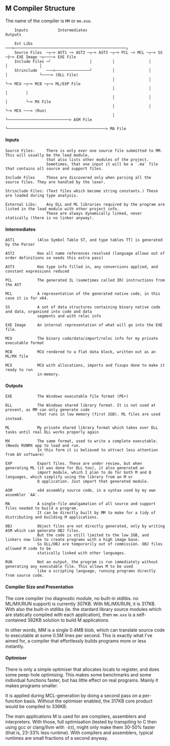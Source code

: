 ## M Compiler Structure

The name of the compiler is `MM` or `mm.exe`.

````
    Inputs             Intermediates                                                         Outputs

    Ext Libs      ───>─────────────────────────────────────────────────┐
    Source Files  ─┬─> AST1 ─> AST2 ─┬─> AST3 ─┬─> PCL ─> MCL ─┬─> SS ─┼─> EXE Image ─┬────> EXE File
    Include Files ─┘                 │         │               │       │              │
    Strinclude    ───>───────────────┘         │               │       │              └────> (DLL File)
                                               │               │       └─> MCU ─┬─> MCB ─┬─> ML/EXP File
                                               │               │                │        │
                                               │               │                │        └─> MX File
                                               │               │                └─> MCX ───> (Run)
                                               │               └───────────────────────────> ASM File
                                               └───────────────────────────────────────────> MA File
````

#### Inputs
````
Source Files:     There is only ever one source file submitted to MM. This will usually be the lead module,
                  that also lists other modules of the project.
                  Sometimes, that one input it will be a `.ma` file that contains all source and support files.

Include Files     These are discovered only when parsing all the source files. They are handled by the lexer.

Strinclude Files: (Text files which become string constants.) These are loaded during type analysis.

External Libs:    Any DLL and ML libraries required by the program are listed in the lead module with other project info.
                  These are always dynamically linked, never statically (there is no linker anyway).
````
#### Intermediates
````
AST1          (Also Symbol Table ST, and type tables TT) is generated by the Parser

AST2          Has all name references resolved (language allows out of order definitions so needs this extra pass)

AST3          Has type info filled in, any conversions applied, and constant expressions reduced

PCL           The generated IL (sometimes called IR) instructions from the AST

MCL           A representation of the generated native code, in this case it is for x64.

SS            A set of data structures containing binary native code and data, organised into code and data
              segments and with reloc info

EXE Image     An internal representation of what will go into the EXE file.

MCU           The binary code/data/import/reloc info for my private executable format

MCB           MCU rendered to a flat data block, written out as an ML/MX file

MCX           MCU with allocations, imports and fixups done to make it ready to run
              in-memory.
````
#### Outputs
````
EXE           The Windows executable file format (PE+)

DLL           The Windows shared library format. It is not used at present, as MM can only generate code
              that runs in low memory (first 2GB). ML files are used instead.

ML            My private shared library format which takes over DLL tasks until real DLL works properly again

MX            The same format, used to write a complete executable. (Needs RUNMX app to load and run.
              In this form it is believed to attract less attention from AV software)

EXP           Export files. These are under review, but when generating ML (it was done for DLL too), it also generated an
              import module, which I plan to do for both M and Q languages, which simplify using the library from an M or
              Q application. Just import that generated module.

ASM           x64 assembly source code, in a syntax used by my own assembler `AA`.

MA            A single-file amalgamation of all source and support files needed to build a program.
              It can be directly built by MM to make for a tidy of distributing and building M applications.

OBJ           Object files are not directly generated, only by writing ASM which can generate OBJ files.
              But the code is still limited to the low 2GB, and linkers now like to create programs with a high image base.
              So DLL/OBJ are temporarily out of commission. OBJ files allowed M code to be
              statically linked with other languages.

RUN           Not an output, the program is run immediately without generating any executable file. This allows M to be used
              like a scripting language, running programs directly from source code.

````

#### Compiler Size and Presentation

The core compiler (no diagnostic module, no built-in stdlibs. no ML/MX/RUN support) is currently 307KB. With ML/MX/RUN, it is 317KB. With also the built-in stdlibs (ie. the stardard library source modules which are statically compiled with each application), then `mm.exe` is a self-contained 382KB solution to build M applications.

In other words, MM is a single 0.4MB blob, which can translate source code to executable at some 0.5M lines per second. This is exactly what I've aimed for, a compiler that effortlessly builds programs more or less instantly. 

#### Optimiser

There is only a simple optimiser that allocates locals to register, and does some peep-hole optimising. This makes some benchmarks and some individual functions faster, but has little effect on real programs. Mainly it makes programs smaller.

It is applied during MCL-generation by doing a second pass on a per-function basis. Without the optimiser enabled, the 317KB core product would be compiled to 336KB.

The main applications M is used for are compilers, assemblers and interpreters. With those, full optimisation (tested by transpiling to C then using gcc or clang/llvm with `-O3`), might only make them 30-50% faster (that is, 23-33% less runtime). With compilers and assemblers, typical runtimes are small fractions of a second anyway.

